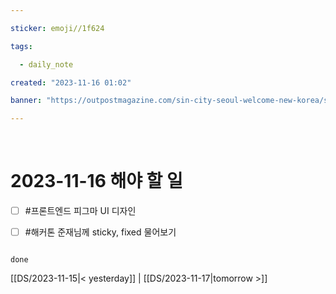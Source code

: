```yaml
---

sticker: emoji//1f624

tags:

  - daily_note

created: "2023-11-16 01:02"

banner: "https://outpostmagazine.com/sin-city-seoul-welcome-new-korea/seoul-skyline-photo/"

---
```


​

# 2023-11-16 해야 할 일


- [ ] #프론트엔드 피그마 UI 디자인 
- [ ] #해커톤 준재님께 sticky, fixed 물어보기 


```tasks

done

```

[[DS/2023-11-15|< yesterday]] | [[DS/2023-11-17|tomorrow >]]